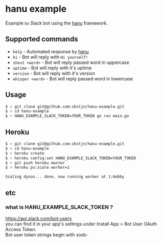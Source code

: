 # hanu example

Example `Go` Slack bot using the [hanu](https://github.com/sbstjn/hanu) framework.

## Supported commands

* `help` - Automated response by [hanu](https://github.com/sbstjn/hanu)
* `hi` - Bot will reply with `Hi yourself!`
* `shout <word>` - Bot will reply passed word in uppercase
* `uptime` - Bot will reply with it's uptime
* `version` - Bot will reply with it's version
* `whisper <word>` - Bot will reply passed word in lowercase

## Usage

```bash
$ > git clone git@github.com:sbstjn/hanu-example.git
$ > cd hanu-example
$ > HANU_EXAMPLE_SLACK_TOKEN=YOUR_TOKEN go run main.go
```

## Heroku

```bash
$ > git clone git@github.com:sbstjn/hanu-example.git
$ > cd hanu-example
$ > heroku create
$ > heroku config:set HANU_EXAMPLE_SLACK_TOKEN=YOUR_TOKEN
$ > git push heroku master
$ > heroku ps:scale worker=1

Scaling dynos... done, now running worker at 1:Hobby
```

## etc
### what is HANU_EXAMPLE_SLACK_TOKEN ?
https://api.slack.com/bot-users    
you can find it in your app's settings under Install App > Bot User OAuth Access Token.    
Bot user token strings begin with xoxb-    
